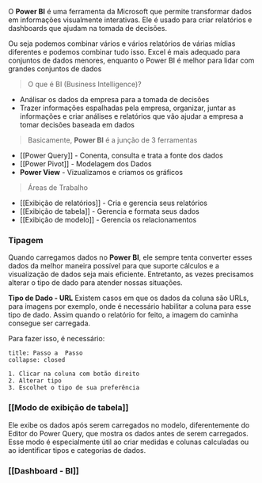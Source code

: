 O **Power BI** é uma ferramenta da Microsoft que permite transformar dados em informações visualmente interativas. Ele é usado para criar relatórios e dashboards que ajudam na tomada de decisões. 

Ou seja podemos combinar vários e vários relatórios de várias mídias diferentes e podemos combinar tudo isso. Excel é mais adequado para conjuntos de dados menores, enquanto o Power BI é melhor para lidar com grandes conjuntos de dados

>O que é BI (Business Intelligence)?
- Análisar os dados da empresa para a tomada de decisões
- Trazer informações espalhadas pela empresa, organizar, juntar as informações e criar análises e relatórios que vão ajudar a empresa a tomar decisões baseada em dados

>Basicamente, **Power BI** é a junção de 3 ferramentas
- [[Power Query]] - Conenta, consulta e trata a fonte dos dados
- [[Power Pivot]] - Modelagem dos Dados
- **Power View** - Vizualizamos e criamos os gráficos 

> Áreas de Trabalho
- [[Exibição de relatórios]] - Cria e gerencia seus relatórios
- [[Exibição de tabela]] - Gerencia e formata seus dados
- [[Exibição de modelo]] - Gerencia os relacionamentos 





### Tipagem
Quando carregamos dados no **Power BI**, ele sempre tenta converter esses dados da melhor maneira possível para que suporte cálculos e a visualização de dados seja mais eficiente. Entretanto, as vezes precisamos alterar o tipo de dado para atender nossas situações. 

**Tipo de Dado - URL** 
Existem casos em que os dados da coluna são URLs, para imagens por exemplo, onde é necessário habilitar a coluna para esse tipo de dado. Assim quando o relatório for feito, a imagem do caminha consegue ser carregada.

Para fazer isso, é necessário:
```ad-note
title: Passo a  Passo
collapse: closed

1. Clicar na coluna com botão direito
2. Alterar tipo
3. Escolhet o tipo de sua preferência

```

### [[Modo de exibição de tabela]]
Ele exibe os dados após serem carregados no modelo, diferentemente do Editor do Power Query, que mostra os dados antes de serem carregados. Esse modo é especialmente útil ao criar medidas e colunas calculadas ou ao identificar tipos e categorias de dados.

### [[Dashboard - BI]]




